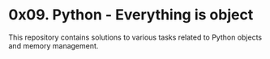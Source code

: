 <h1>0x09. Python - Everything is object</h1>
<p>This repository contains solutions to various tasks related to Python objects and memory management.</p>
